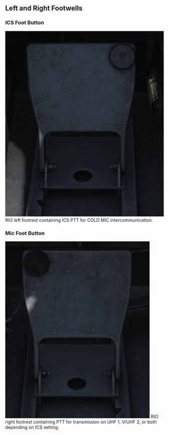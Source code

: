 ## Left and Right Footwells

### ICS Foot Button

![left](../../img/left.png)
RIO left footrest containing ICS PTT for COLD MIC intercommunication.

### Mic Foot Button

![right](../../img/right.png)
RIO right footrest containing PTT for transmission on UHF 1, V/UHF 2, or both depending on ICS setting.